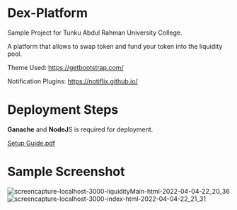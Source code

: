 # Dex-Platform
Sample Project for Tunku Abdul Rahman University College.

A platform that allows to swap token and fund your token into the liquidity pool.

Theme Used: https://getbootstrap.com/

Notification Plugins: https://notiflix.github.io/

# Deployment Steps
**Ganache** and **NodeJ**S is required for deployment.

[Setup Guide.pdf](https://github.com/Eugence1117/Dex-Platform/files/8410514/Setup.Guide.pdf)


# Sample Screenshot
![screencapture-localhost-3000-liquidityMain-html-2022-04-04-22_20_36](https://user-images.githubusercontent.com/68581819/161564651-abc835db-3cc9-48b9-bd2c-5c8909c42a8a.png)
![screencapture-localhost-3000-index-html-2022-04-04-22_21_31](https://user-images.githubusercontent.com/68581819/161564697-55a9f211-d968-4350-8534-92b054cf5ef4.png)
